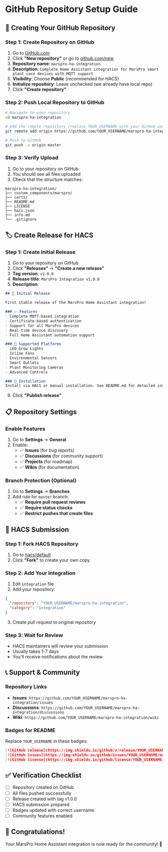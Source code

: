 # GitHub Repository Setup Guide

## 🚀 Creating Your GitHub Repository

### Step 1: Create Repository on GitHub
1. Go to [GitHub.com](https://github.com)
2. Click **"New repository"** or go to [github.com/new](https://github.com/new)
3. **Repository name**: `marspro-ha-integration`
4. **Description**: `Complete Home Assistant integration for MarsPro smart plant care devices with MQTT support`
5. **Visibility**: Choose **Public** (recommended for HACS)
6. **Initialize repository**: Leave unchecked (we already have local repo)
7. Click **"Create repository"**

### Step 2: Push Local Repository to GitHub

```bash
# Navigate to your repository
cd marspro-ha-integration

# Add the remote repository (replace YOUR_USERNAME with your GitHub username)
git remote add origin https://github.com/YOUR_USERNAME/marspro-ha-integration.git

# Push to GitHub
git push -u origin master
```

### Step 3: Verify Upload
1. Go to your repository on GitHub
2. You should see all files uploaded
3. Check that the structure matches:
```
marspro-ha-integration/
├── custom_components/marspro/
├── certs/
├── README.md
├── LICENSE
├── hacs.json
├── info.md
└── .gitignore
```

## 🏷️ Create Release for HACS

### Step 1: Create Initial Release
1. Go to your repository on GitHub
2. Click **"Releases"** → **"Create a new release"**
3. **Tag version**: `v1.0.0`
4. **Release title**: `MarsPro Integration v1.0.0`
5. **Description**:
```markdown
## 🌱 Initial Release

First stable release of the MarsPro Home Assistant integration!

### ✨ Features
- Complete MQTT-based integration
- Certificate-based authentication
- Support for all MarsPro devices
- Real-time device discovery
- Full Home Assistant automation support

### 📱 Supported Platforms
- LED Grow Lights
- Inline Fans
- Environmental Sensors
- Smart Outlets
- Plant Monitoring Cameras
- Advanced Controls

### 🔧 Installation
Install via HACS or manual installation. See README.md for detailed instructions.
```

6. Click **"Publish release"**

## 📋 Repository Settings

### Enable Features
1. Go to **Settings** → **General**
2. Enable:
   - ✅ **Issues** (for bug reports)
   - ✅ **Discussions** (for community support)
   - ✅ **Projects** (for roadmap)
   - ✅ **Wikis** (for documentation)

### Branch Protection (Optional)
1. Go to **Settings** → **Branches**
2. Add rule for `master` branch:
   - ✅ **Require pull request reviews**
   - ✅ **Require status checks**
   - ✅ **Restrict pushes that create files**

## 🎯 HACS Submission

### Step 1: Fork HACS Repository
1. Go to [hacs/default](https://github.com/hacs/default)
2. Click **"Fork"** to create your own copy

### Step 2: Add Your Integration
1. Edit `integration` file
2. Add your repository:
```json
{
  "repository": "YOUR_USERNAME/marspro-ha-integration",
  "category": "integration"
}
```

3. Create pull request to original repository

### Step 3: Wait for Review
- HACS maintainers will review your submission
- Usually takes 1-7 days
- You'll receive notifications about the review

## 📞 Support & Community

### Repository Links
- **Issues**: `https://github.com/YOUR_USERNAME/marspro-ha-integration/issues`
- **Discussions**: `https://github.com/YOUR_USERNAME/marspro-ha-integration/discussions`
- **Wiki**: `https://github.com/YOUR_USERNAME/marspro-ha-integration/wiki`

### Badges for README
Replace `YOUR_USERNAME` in these badges:

```markdown
[![GitHub release](https://img.shields.io/github/v/release/YOUR_USERNAME/marspro-ha-integration.svg)](https://github.com/YOUR_USERNAME/marspro-ha-integration/releases)
[![GitHub issues](https://img.shields.io/github/issues/YOUR_USERNAME/marspro-ha-integration.svg)](https://github.com/YOUR_USERNAME/marspro-ha-integration/issues)
[![GitHub license](https://img.shields.io/github/license/YOUR_USERNAME/marspro-ha-integration.svg)](https://github.com/YOUR_USERNAME/marspro-ha-integration/blob/master/LICENSE)
```

## ✅ Verification Checklist

- [ ] Repository created on GitHub
- [ ] All files pushed successfully
- [ ] Release created with tag v1.0.0
- [ ] HACS submission prepared
- [ ] Badges updated with correct username
- [ ] Community features enabled

## 🎉 Congratulations!

Your MarsPro Home Assistant integration is now ready for the community! 🌱
